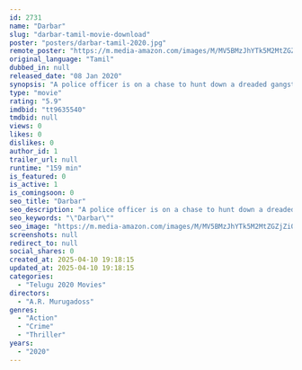 ```yaml
---
id: 2731
name: "Darbar"
slug: "darbar-tamil-movie-download"
poster: "posters/darbar-tamil-2020.jpg"
remote_poster: "https://m.media-amazon.com/images/M/MV5BMzJhYTk5M2MtZGZjZi00MDBiLWJmZDktYjhmNjJiNzM0N2UyXkEyXkFqcGc@._V1_SX300.jpg"
original_language: "Tamil"
dubbed_in: null
released_date: "08 Jan 2020"
synopsis: "A police officer is on a chase to hunt down a dreaded gangster to fulfill his own secret agenda."
type: "movie"
rating: "5.9"
imdbid: "tt9635540"
tmdbid: null
views: 0
likes: 0
dislikes: 0
author_id: 1
trailer_url: null
runtime: "159 min"
is_featured: 0
is_active: 1
is_comingsoon: 0
seo_title: "Darbar"
seo_description: "A police officer is on a chase to hunt down a dreaded gangster to fulfill his own secret agenda."
seo_keywords: "\"Darbar\""
seo_image: "https://m.media-amazon.com/images/M/MV5BMzJhYTk5M2MtZGZjZi00MDBiLWJmZDktYjhmNjJiNzM0N2UyXkEyXkFqcGc@._V1_SX300.jpg"
screenshots: null
redirect_to: null
social_shares: 0
created_at: 2025-04-10 19:18:15
updated_at: 2025-04-10 19:18:15
categories:
  - "Telugu 2020 Movies"
directors:
  - "A.R. Murugadoss"
genres:
  - "Action"
  - "Crime"
  - "Thriller"
years:
  - "2020"
---
```

